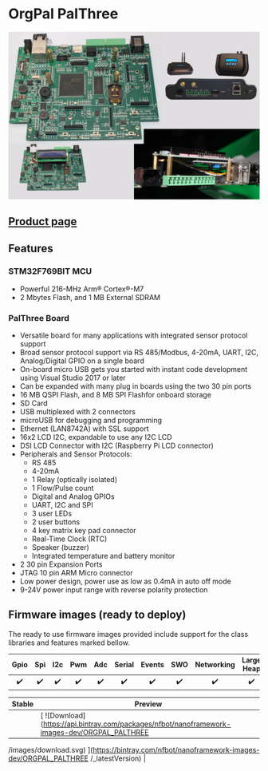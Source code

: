 # OrgPal PalThree

![](../../images/reference-targets/orgpal-palthree.jpg)

## [Product page](https://www.orgpal.com/palthree-iot-azure)

## Features

### STM32F769BIT MCU

- Powerful 216-MHz Arm® Cortex®-M7
- 2 Mbytes Flash, and 1 MB External SDRAM

    
### PalThree Board

- Versatile board for many applications with integrated sensor protocol support
- Broad sensor protocol support via RS 485/Modbus, 4-20mA, UART, I2C, Analog/Digital GPIO on a single board
- On-board micro USB gets you started with instant code development using Visual Studio 2017 or later
- Can be expanded with many plug in boards using the two 30 pin ports
- 16 MB QSPI Flash, and 8 MB SPI Flashfor onboard storage
- SD Card
- USB multiplexed with 2 connectors
- microUSB for debugging and programming
- Ethernet (LAN8742A) with SSL support
- 16x2 LCD I2C, expandable to use any I2C LCD
- DSI LCD Connector with I2C (Raspberry Pi LCD connector)
- Peripherals and Sensor Protocols:
  - RS 485
  - 4-20mA 
  - 1 Relay (optically isolated)
  - 1 Flow/Pulse count
  - Digital and Analog GPIOs
  - UART, I2C and SPI
  - 3 user LEDs
  - 2 user buttons
  - 4 key matrix key pad connector
  - Real-Time Clock (RTC)
  - Speaker (buzzer)
  - Integrated temperature and battery monitor
- 2 30 pin Expansion Ports
- JTAG 10 pin ARM Micro connector 
- Low power design, power use as low as 0.4mA in auto off mode
- 9-24V power input range with reverse polarity protection

## Firmware images (ready to deploy)

The ready to use firmware images provided include support for the class libraries and features marked bellow.

| Gpio | Spi | I2c | Pwm | Adc | Serial | Events | SWO | Networking | Large Heap |
|:-:|:-:|:-:|:-:|:-:|:-:|:-:|:-:|:-:|:-:|
| :heavy_check_mark: | :heavy_check_mark: | :heavy_check_mark: | :heavy_check_mark: | :heavy_check_mark: | :heavy_check_mark: | :heavy_check_mark: | :heavy_check_mark: | :heavy_check_mark: | :heavy_check_mark: |

| Stable | Preview |
|---|---|
| []() | [ ![Download](https://api.bintray.com/packages/nfbot/nanoframework-images-dev/ORGPAL_PALTHREE
/images/download.svg) ](https://bintray.com/nfbot/nanoframework-images-dev/ORGPAL_PALTHREE
/_latestVersion) |
